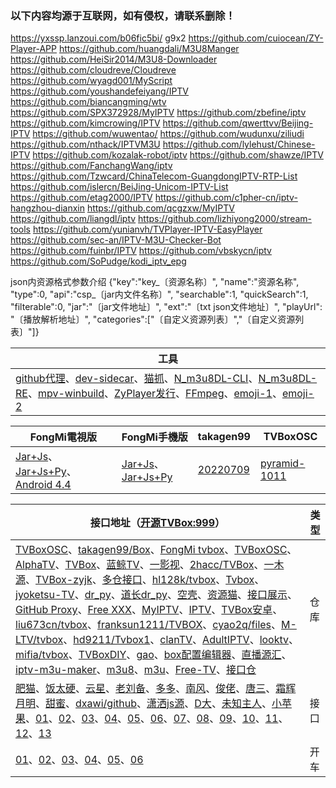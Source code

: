 ### 以下内容均源于互联网，如有侵权，请联系删除！

https://yxssp.lanzoui.com/b06fic5bi/  g9x2
https://github.com/cuiocean/ZY-Player-APP
https://github.com/huangdali/M3U8Manger
https://github.com/HeiSir2014/M3U8-Downloader
https://github.com/cloudreve/Cloudreve
https://github.com/wyagd001/MyScript
https://github.com/youshandefeiyang/IPTV
https://github.com/biancangming/wtv
https://github.com/SPX372928/MyIPTV
https://github.com/zbefine/iptv
https://github.com/kimcrowing/IPTV
https://github.com/qwerttvv/Beijing-IPTV
https://github.com/wuwentao/
https://github.com/wudunxu/ziliudi
https://github.com/nthack/IPTVM3U
https://github.com/lylehust/Chinese-IPTV
https://github.com/kozalak-robot/iptv
https://github.com/shawze/IPTV
https://github.com/FanchangWang/iptv
https://github.com/Tzwcard/ChinaTelecom-GuangdongIPTV-RTP-List
https://github.com/islercn/BeiJing-Unicom-IPTV-List
https://github.com/etag2000/IPTV
https://github.com/c1pher-cn/iptv-hangzhou-dianxin
https://github.com/qcgzxw/MyIPTV
https://github.com/liangdl/iptv
https://github.com/lizhiyong2000/stream-tools
https://github.com/yunianvh/TVPlayer-IPTV-EasyPlayer
https://github.com/sec-an/IPTV-M3U-Checker-Bot
https://github.com/fuinbr/IPTV
https://github.com/vbskycn/iptv
https://github.com/SoPudge/kodi_iptv_epg

json内资源格式参数介绍
{"key":"key_〔资源名称〕",
"name":"资源名称", "type":0, "api":"csp_〔jar内文件名称〕",
"searchable":1, "quickSearch":1, "filterable":0,
"jar":"〔jar文件地址〕",
"ext":"〔txt json文件地址〕",
"playUrl": "〔播放解析地址〕",
"categories":["〔自定义资源列表〕","〔自定义资源列表〕"]}


工具|
----|
[github代理](https://ghproxy.com/)、[dev-sidecar](https://github.com/docmirror/dev-sidecar)、[猫抓](https://github.com/xifangczy/cat-catch)、[N_m3u8DL-CLI](https://github.com/nilaoda/N_m3u8DL-CLI)、[N_m3u8DL-RE](https://github.com/nilaoda/N_m3u8DL-RE)、[mpv-winbuild](https://github.com/zhongfly/mpv-winbuild/releases)、[ZyPlayer发行](https://github.com/Hiram-Wong/ZyPlayer)、[FFmpeg](https://github.com/BtbN/FFmpeg-Builds)、[emoji-1](https://www.emojiall.com/zh-hans/categories/D)、[emoji-2](https://funletu.com/emoji/)|

FongMi電視版|FongMi手機版|takagen99|TVBoxOSC
----|----|----|----
[Jar+Js](https://github.com/FongMi/TV/raw/release/release/leanback-java.apk)、[Jar+Js+Py](https://github.com/FongMi/TV/raw/release/release/leanback-python.apk)、[Android 4.4](https://github.com/FongMi/TV/raw/kitkat/release/leanback.apk)|[Jar+Js](https://github.com/FongMi/TV/raw/release/release/mobile-java.apk)、[Jar+Js+Py](https://github.com/FongMi/TV/raw/release/release/mobile-python.apk)|[20220709](https://github.com/takagen99/Box/releases/download/v1.0.0-alpha/app-release.apk)|[pyramid-1011](https://github.com/UndCover/PyramidStore/blob/main/pyramid-1011.apk)

接口地址（[开源TVBox:999](https://wws.lanzouq.com/b03j4ulyh)）|类型
----|----
[TVBoxOSC](https://github.com/UndCover/PyramidStore)、[takagen99/Box](https://github.com/takagen99/Box)、[FongMi tvbox](https://github.com/FongMi/TV)、[TVBoxOSC](https://github.com/CatVodTVOfficial/TVBoxOSC)、[AlphaTV](https://github.com/pvqogw/AlphaTV)、[TVBox](https://gitee.com/cherry0532/tvbox)、[蓝鲸TV](https://github.com/Cyril0563/lanjing_live)、[一影视](https://github.com/tv-player/TvBox)、[2hacc/TVBox](https://github.com/2hacc/TVBox)、[一木源](https://github.com/xianyuyimu/TVBOX-)、[TVBox-zyjk](https://github.com/Dong-learn9/TVBox-zyjk)、[多仓接口](https://github.com/yutian88881/tvbox)、[hl128k/tvbox](https://github.com/hl128k/tvbox)、[Tvbox](https://agit.ai/Yoursmile7/TVBox)、[jyoketsu-TV](https://github.com/jyoketsu/tv)、[dr_py](https://gitcode.net/qq_32394351/dr_py)、[道长dr_py](https://github.com/troray/dr_py)、[空壳](https://github.com/liu673cn/box)、[资源猫](https://www.zizhuge.cn/1734.html)、[接口展示](https://leevi0321.gitee.io/api/)、[GitHub Proxy](https://ghproxy.com)、[Free XXX](http://adultiptv.net/)、[MyIPTV](https://github.com/SPX372928/MYIPTV)、[IPTV](https://github.com/iptv-restream/IPTV)、[TVBox安卓](https://github.com/pvqogw/TVBoxOSC)、[liu673cn/tvbox](https://github.com/liu673cn/box)、[franksun1211/TVBOX](https://github.com/franksun1211/TVBOX)、[cyao2q/files](https://github.com/cyao2q/files)、[M-LTV/tvbox](https://github.com/M-LTV/tvbox)、[hd9211/Tvbox1](https://github.com/hd9211/Tvbox1)、[clanTV](https://github.com/clanTV/clanTV)、[AdultIPTV](https://github.com/andibasuki/SITechnologyLtd.Porn.AdultIPTV.net)、[looktv](https://github.com/once678/looktv)、[mifia/tvbox](https://github.com/mifia/tvbox)、[TVBoxDIY](https://github.com/lm317379829/TVBoxDIY)、[gao](https://github.com/gaotianliuyun/gao)、[box配置编辑器](https://kvymin.github.io/CatVodTVJsonEditor/)、[直播源汇](https://github.com/imDazui/Tvlist-awesome-m3u-m3u8)、[iptv-m3u-maker](https://github.com/EvilCult/iptv-m3u-maker)、[m3u8](https://github.com/reysc/M3U8)、[m3u](https://github.com/yuanxin69/m3u)、[Free-TV](https://github.com/Free-TV/IPTV)、[接口仓](https://github.com/jyoketsu/tv)|仓库
[肥猫](http://肥猫.love)、[饭太硬](http://饭太硬.ga/x/o.json)、[云星](https://maoyingshi.cc/tvbox/云星日记/1.m3u8)、[老刘备](https://raw.liucn.cc/box/m.json)、[多多](https://yydsys.top/duo/v.json)、[南风](https://agit.ai/Yoursmile7/TVBox/raw/branch/master/XC.json)、[俊佬](http://home.jundie.top:81/top98.json)、[唐三](https://hutool.ml/tang)、[霜辉月明](https://raw.iqiq.io/lm317379829/PyramidStore/pyramid/py.json)、[甜蜜](https://raw.iqiq.io/kebedd69/TVbox-interface/main/甜蜜.json)、[dxawi/github️](https://dxawi.github.io/0/0.json)、[潇洒js源](https://download.kstore.space/download/2863/01.txt)、[D大](https://download.kstore.space/download/2883/m3u8/dsj/guochan/mp1/1.m3u8)、[未知主人](https://agit.ai/n/b/raw/branch/a/b/c.json)、[小苹果](https://agit.ai/nbwzlyd/xiaopingguo/raw/branch/master/xiaopingguo/xiaopingguo.json)、[01](http://9xi4o.tk/0725.json)、[02](http://byyds.top/w.txt)、[03](http://home.jundie.top:81/top98.json)、[04](http://pandown.pro/tvbox/tvbox.json)、[05](http://www.dmtv.ml/mao/single.json)、[06](https://agit.ai/xiaohewanwan/jar/raw/branch/main/Avatar.json)、[07](https://download.kstore.space/download/2863/01.txt)、[08](https://dxawi.github.io/0/0.json)、[09](https://freed.yuanhsing.cf/TVBox/meowcf.json)、[10](https://raw.iqiq.io/liu673cn/box/main/m.json)、[11](https://try.gitea.io/xcxc8/mytv/raw/branch/main/TV.json)、[12](https://ghproxy.com/https://raw.githubusercontent.com/Cyril0563/lanjing_live/main/TVbox_Free/biu.txt)、[13](https://ghproxy.com/https://raw.githubusercontent.com/Cyril0563/lanjing_live/main/TVbox_Free/tv.txt)|接口
[01](http://shuyuan.miaogongzi.net/shuyuan/1667621493.txt)、[02](http://shuyuan.miaogongzi.net/shuyuan/1666225624.txt)、[03](https://ghproxy.com/https://raw.githubusercontent.com/tv-player/tvbox-line/main/tv/q73m.json)、[04](https://ghproxy.com/https://raw.githubusercontent.com/chinawiz/tvbox/main/adult-1.json)、[05](https://ghproxy.com/https://raw.githubusercontent.com/chinawiz/tvbox/main/adult-2.json)、[06](https://ghproxy.com/https://raw.githubusercontent.com/cnnbgo/tvbox/main/x.json)|开车


